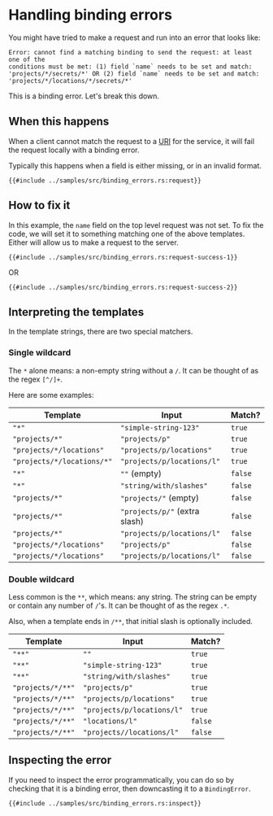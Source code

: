 <!-- 
Copyright 2025 Google LLC

Licensed under the Apache License, Version 2.0 (the "License");
you may not use this file except in compliance with the License.
You may obtain a copy of the License at

    https://www.apache.org/licenses/LICENSE-2.0

Unless required by applicable law or agreed to in writing, software
distributed under the License is distributed on an "AS IS" BASIS,
WITHOUT WARRANTIES OR CONDITIONS OF ANY KIND, either express or implied.
See the License for the specific language governing permissions and
limitations under the License.
-->

# Handling binding errors

You might have tried to make a request and run into an error that looks like:

```norust
Error: cannot find a matching binding to send the request: at least one of the
conditions must be met: (1) field `name` needs to be set and match:
'projects/*/secrets/*' OR (2) field `name` needs to be set and match:
'projects/*/locations/*/secrets/*'
```

This is a binding error. Let's break this down.

## When this happens

When a client cannot match the request to a [URI] for the service, it will fail
the request locally with a binding error.

Typically this happens when a field is either missing, or in an invalid format.

```rust,ignore
{{#include ../samples/src/binding_errors.rs:request}}
```

## How to fix it

In this example, the `name` field on the top level request was not set. To fix
the code, we will set it to something matching one of the above templates.
Either will allow us to make a request to the server.

```rust,ignore
{{#include ../samples/src/binding_errors.rs:request-success-1}}
```

OR

```rust,ignore
{{#include ../samples/src/binding_errors.rs:request-success-2}}
```

## Interpreting the templates

In the template strings, there are two special matchers.

### Single wildcard

The `*` alone means: a non-empty string without a `/`. It can be thought of as
the regex `[^/]+`.

Here are some examples:

| Template                   | Input                         | Match?  |
| -------------------------- | ----------------------------- | ------- |
| `"*"`                      | `"simple-string-123"`         | `true`  |
| `"projects/*"`             | `"projects/p"`                | `true`  |
| `"projects/*/locations"`   | `"projects/p/locations"`      | `true`  |
| `"projects/*/locations/*"` | `"projects/p/locations/l"`    | `true`  |
| `"*"`                      | `""` (empty)                  | `false` |
| `"*"`                      | `"string/with/slashes"`       | `false` |
| `"projects/*"`             | `"projects/"` (empty)         | `false` |
| `"projects/*"`             | `"projects/p/"` (extra slash) | `false` |
| `"projects/*"`             | `"projects/p/locations/l"`    | `false` |
| `"projects/*/locations"`   | `"projects/p"`                | `false` |
| `"projects/*/locations"`   | `"projects/p/locations/l"`    | `false` |

### Double wildcard

Less common is the `**`, which means: any string. The string can be empty or
contain any number of `/`'s. It can be thought of as the regex `.*`.

Also, when a template ends in `/**`, that initial slash is optionally included.

| Template          | Input                      | Match?  |
| ----------------- | -------------------------- | ------- |
| `"**"`            | `""`                       | `true`  |
| `"**"`            | `"simple-string-123"`      | `true`  |
| `"**"`            | `"string/with/slashes"`    | `true`  |
| `"projects/*/**"` | `"projects/p"`             | `true`  |
| `"projects/*/**"` | `"projects/p/locations"`   | `true`  |
| `"projects/*/**"` | `"projects/p/locations/l"` | `true`  |
| `"projects/*/**"` | `"locations/l"`            | `false` |
| `"projects/*/**"` | `"projects//locations/l"`  | `false` |

## Inspecting the error

If you need to inspect the error programmatically, you can do so by checking
that it is a binding error, then downcasting it to a `BindingError`.


```rust,ignore
{{#include ../samples/src/binding_errors.rs:inspect}}
```

[uri]: https://clouddocs.f5.com/api/irules/HTTP__uri.html

